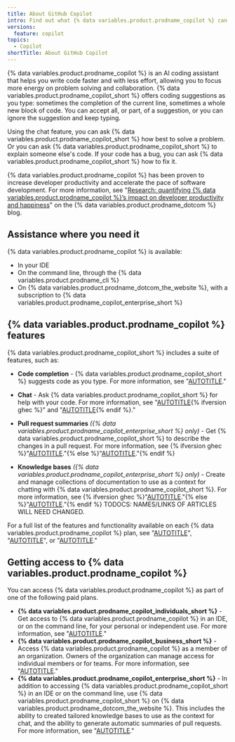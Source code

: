 ```yaml
---
title: About GitHub Copilot
intro: Find out what {% data variables.product.prodname_copilot %} can do and which {% data variables.product.prodname_copilot_short %} plan is right for you.
versions:
  feature: copilot
topics:
  - Copilot
shortTitle: About GitHub Copilot
---
```


{% data variables.product.prodname_copilot %} is an AI coding assistant that helps you write code faster and with less effort, allowing you to focus more energy on problem solving and collaboration. {% data variables.product.prodname_copilot_short %} offers coding suggestions as you type: sometimes the completion of the current line, sometimes a whole new block of code. You can accept all, or part, of a suggestion, or you can ignore the suggestion and keep typing.

Using the chat feature, you can ask {% data variables.product.prodname_copilot_short %} how best to solve a problem. Or you can ask {% data variables.product.prodname_copilot_short %} to explain someone else's code. If your code has a bug, you can ask {% data variables.product.prodname_copilot_short %} how to fix it.

{% data variables.product.prodname_copilot %} has been proven to increase developer productivity and accelerate the pace of software development. For more information, see "[Research: quantifying {% data variables.product.prodname_copilot %}’s impact on developer productivity and happiness](https://github.blog/2022-09-07-research-quantifying-github-copilots-impact-on-developer-productivity-and-happiness/)" on the {% data variables.product.prodname_dotcom %} blog.

## Assistance where you need it

{% data variables.product.prodname_copilot %} is available:
- In your IDE
- On the command line, through the {% data variables.product.prodname_cli %}
- On {% data variables.product.prodname_dotcom_the_website %}, with a subscription to {% data variables.product.prodname_copilot_enterprise_short %}

## {% data variables.product.prodname_copilot %} features

{% data variables.product.prodname_copilot_short %} includes a suite of features, such as:

- **Code completion** - {% data variables.product.prodname_copilot_short %} suggests code as you type. For more information, see "[AUTOTITLE](/copilot/using-github-copilot/getting-started-with-github-copilot)."

- **Chat** - Ask {% data variables.product.prodname_copilot_short %} for help with your code. For more information, see "[AUTOTITLE](/copilot/github-copilot-chat/using-github-copilot-chat-in-your-ide){% ifversion ghec %}" and "[AUTOTITLE](/enterprise-cloud@latest/copilot/github-copilot-enterprise/copilot-chat-in-github/using-github-copilot-chat-in-githubcom){% endif %}."

- **Pull request summaries** _({% data variables.product.prodname_copilot_enterprise_short %} only)_ - Get {% data variables.product.prodname_copilot_short %} to describe the changes in a pull request. For more information, see {% ifversion ghec %}"[AUTOTITLE](/enterprise-cloud@latest/copilot/github-copilot-enterprise/copilot-pull-request-summaries/creating-a-pull-request-summary-with-github-copilot)."{% else %}"[AUTOTITLE](/copilot/github-copilot-enterprise/copilot-pull-request-summaries/about-copilot-pull-request-summaries)."{% endif %}

- **Knowledge bases** _({% data variables.product.prodname_copilot_enterprise_short %} only)_ - Create and manage collections of documentation to use as a context for chatting with {% data variables.product.prodname_copilot_short %}. For more information, see {% ifversion ghec %}"[AUTOTITLE](/enterprise-cloud@latest/copilot/github-copilot-enterprise/copilot-docset-management/creating-private-docsets)."{% else %}"[AUTOTITLE](/copilot/github-copilot-enterprise/copilot-docset-management/about-copilot-docset-management)."{% endif %} TODOCS: NAMES/LINKS OF ARTICLES WILL NEED CHANGED.

For a full list of the features and functionality available on each {% data variables.product.prodname_copilot %} plan, see "[AUTOTITLE](/copilot/copilot-individual/github-copilot-individual-feature-set)", "[AUTOTITLE](/copilot/copilot-business/github-copilot-business-feature-set)", or "[AUTOTITLE](/copilot/github-copilot-enterprise/overview/github-copilot-enterprise-feature-set)."

## Getting access to {% data variables.product.prodname_copilot %}

You can access {% data variables.product.prodname_copilot %} as part of one of the following paid plans.

- **{% data variables.product.prodname_copilot_individuals_short %}** - Get access to {% data variables.product.prodname_copilot %} in an IDE, or on the command line, for your personal or independent use. For more information, see "[AUTOTITLE](/copilot/copilot-individual/about-github-copilot-individual)."
- **{% data variables.product.prodname_copilot_business_short %}** - Access {% data variables.product.prodname_copilot %} as a member of an organization. Owners of the organization can manage access for individual members or for teams. For more information, see "[AUTOTITLE](/copilot/copilot-business/about-github-copilot-business)."
- **{% data variables.product.prodname_copilot_enterprise_short %}** - In addition to accessing {% data variables.product.prodname_copilot_short %} in an IDE or on the command line, use {% data variables.product.prodname_copilot_short %} on {% data variables.product.prodname_dotcom_the_website %}. This includes the ability to created tailored knowledge bases to use as the context for chat, and the ability to generate automatic summaries of pull requests. For more information, see "[AUTOTITLE](/copilot/github-copilot-enterprise/overview/about-github-copilot-enterprise)."
